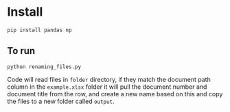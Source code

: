 # Install
`pip install pandas np`

## To run
`python renaming_files.py`

Code will read files in `folder` directory, if they match the document path column in the `example.xlsx` folder it will pull the document number and document title from the row, and create a new name based on this and copy the files to a new folder called `output`.
